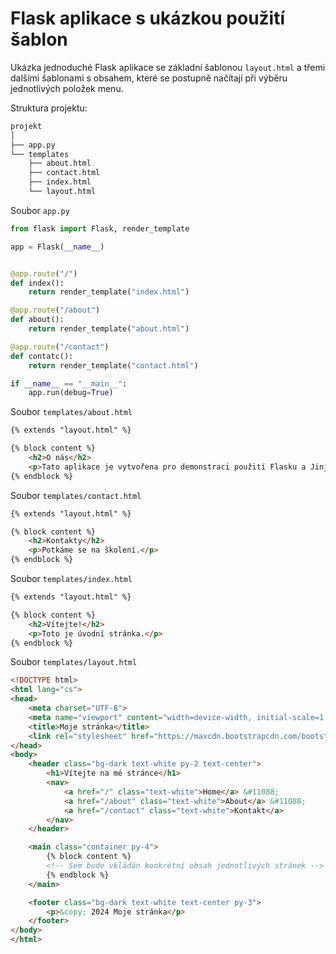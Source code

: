 # Flask aplikace s ukázkou použití šablon
Ukázka jednoduché Flask aplikace se základní šablonou `layout.html` a třemi dalšími šablonami s obsahem, které se postupně načítají při výběru jednotlivých položek menu.


Struktura projektu:
```bash
projekt
│
├── app.py
└── templates
    ├── about.html
    ├── contact.html 
    ├── index.html
    └── layout.html
```

Soubor `app.py`
```python
from flask import Flask, render_template

app = Flask(__name__)


@app.route("/")
def index():
    return render_template("index.html")

@app.route("/about")
def about():
    return render_template("about.html")

@app.route("/contact")
def contatc():
    return render_template("contact.html")

if __name__ == "__main__":
    app.run(debug=True)
```

Soubor `templates/about.html`
```html
{% extends "layout.html" %}

{% block content %}
    <h2>O nás</h2>
    <p>Tato aplikace je vytvořena pro demonstraci použití Flasku a Jinja2.</p>
{% endblock %}
```

Soubor `templates/contact.html`
```html
{% extends "layout.html" %}

{% block content %}
    <h2>Kontakty</h2>
    <p>Potkáme se na školení.</p>
{% endblock %}
```

Soubor `templates/index.html`
```html
{% extends "layout.html" %}

{% block content %}
    <h2>Vítejte!</h2>
    <p>Toto je úvodní stránka.</p>
{% endblock %}
```

Soubor `templates/layout.html`
```html
<!DOCTYPE html>
<html lang="cs">
<head>
    <meta charset="UTF-8">
    <meta name="viewport" content="width=device-width, initial-scale=1.0">
    <title>Moje stránka</title>
    <link rel="stylesheet" href="https://maxcdn.bootstrapcdn.com/bootstrap/4.5.2/css/bootstrap.min.css">
</head>
<body>
    <header class="bg-dark text-white py-2 text-center">
        <h1>Vítejte na mé stránce</h1>
        <nav>
            <a href="/" class="text-white">Home</a> &#11088; 
            <a href="/about" class="text-white">About</a> &#11088; 
            <a href="/contact" class="text-white">Kontakt</a>
        </nav>
    </header>

    <main class="container py-4">
        {% block content %}
        <!-- Sem bude vkládán konkrétní obsah jednotlivých stránek -->
        {% endblock %}
    </main>

    <footer class="bg-dark text-white text-center py-3">
        <p>&copy; 2024 Moje stránka</p>
    </footer>
</body>
</html>
```
